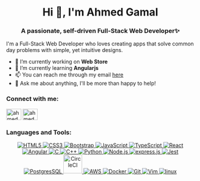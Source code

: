 <h1 align="center">Hi 👋, I'm Ahmed Gamal</h1>
<h3 align="center">A passionate, self-driven Full-Stack Web Developer✨</h3>

I'm a Full-Stack Web Developer who loves creating apps that solve common day problems with simple, yet intuitive designs.
- 🔭 I’m currently working on **Web Store**
- 🌱 I’m currently learning **Angularjs**
- 📫 You can reach me through my email [here](ahmedg.mohamed07@gmail.com)
- 💬 Ask me about anything, I'll be more than happy to help!

<h3 align="left">Connect with me:</h3>
<p align="left">
    <a href="https://linkedin.com/in/ahmedgamal00" target="blank"
        ><img
            align="center"
            src="https://raw.githubusercontent.com/rahuldkjain/github-profile-readme-generator/master/src/images/icons/Social/linked-in-alt.svg"
            alt="ahmedgamal00"
            height="30"
            width="40"
    /></a>
    <a href="https://twitter.com/ahmedgmohamed07" target="blank"
        ><img
            align="center"
            src="https://raw.githubusercontent.com/rahuldkjain/github-profile-readme-generator/master/src/images/icons/Social/twitter.svg"
            alt="ahmedgmohamed07"
            height="30"
            width="40"
    /></a>
</p>

<h3 align="left">Languages and Tools:</h3>
<p align="center">
    <a href="https://skillicons.dev">
        <img src="https://skillicons.dev/icons?i=html" alt="HTML5" title="HTML5">
        <img src="https://skillicons.dev/icons?i=css" alt="CSS3" title="CSS3">
        <img src="https://skillicons.dev/icons?i=bootstrap" alt="Bootstrap" title="Bootstrap 5">
        <img src="https://skillicons.dev/icons?i=js" alt="JavaScript" title="Javascript">
        <img src="https://skillicons.dev/icons?i=ts" alt="TypeScript" title="TypeScript">
        <img src="https://skillicons.dev/icons?i=react" alt="React" title="React">
        <img src="https://skillicons.dev/icons?i=angular" alt="Angular" title="Angular">
        <img src="https://skillicons.dev/icons?i=c" alt="C" title="C">
        <img src="https://skillicons.dev/icons?i=cpp" alt="C++" title="C++">
        <img src="https://skillicons.dev/icons?i=python" alt="Python" title="Python">
        <img src="https://skillicons.dev/icons?i=nodejs" alt="Node.js" title="Node.js">
        <img src="https://skillicons.dev/icons?i=express" alt="express.js" title="Express.js">
        <img src="https://skillicons.dev/icons?i=jest" alt="Jest" title="Jest">
        <img src="https://skillicons.dev/icons?i=postgres" alt="PostgresSQL" title="PostgreSQL">
        <img src="https://www.vectorlogo.zone/logos/circleci/circleci-icon.svg" width="50px" alt="CircleCI" title="CircleCI">
        <img src="https://skillicons.dev/icons?i=aws" alt="AWS" title="Amazon Web Services">
        <img src="https://skillicons.dev/icons?i=docker" alt="Docker" title="Docker">
        <img src="https://skillicons.dev/icons?i=git" alt="Git" title="Git">
        <img src="https://skillicons.dev/icons?i=vim" alt="Vim" title="Vim">
        <img src="https://skillicons.dev/icons?i=linux" alt="linux" title="linux">
    </a>
</p>
